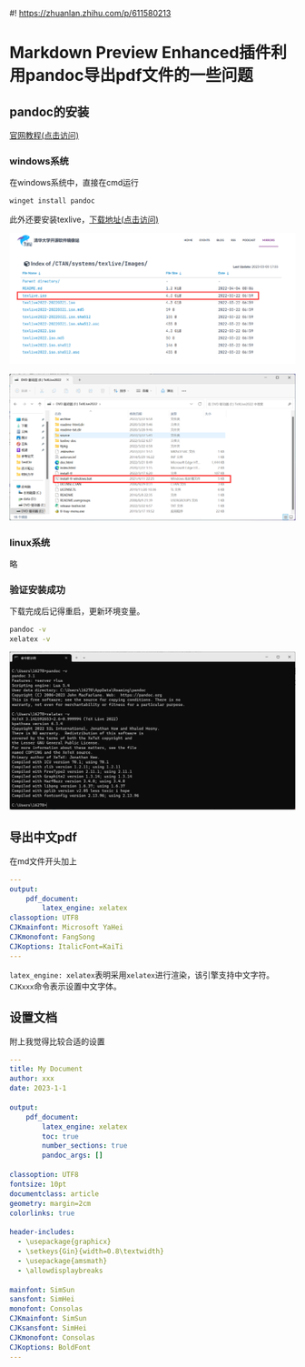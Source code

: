 #! https://zhuanlan.zhihu.com/p/611580213
# Markdown Preview Enhanced插件利用pandoc导出pdf文件的一些问题

## pandoc的安装

[官网教程(点击访问)](https://pandoc.org/installing.html)

### windows系统

在windows系统中，直接在cmd运行
```bash
winget install pandoc
```

此外还要安装texlive，[下载地址(点击访问)](https://mirrors.tuna.tsinghua.edu.cn/CTAN/systems/texlive/Images/)

![](PasteImage/2023-03-05-22-39-59.png)

![](PasteImage/2023-03-05-22-40-36.png)

### linux系统

略

### 验证安装成功

下载完成后记得重启，更新环境变量。

```bash
pandoc -v
xelatex -v
```

![](PasteImage/2023-03-05-22-41-49.png)

## 导出中文pdf

在md文件开头加上

```yaml
---
output: 
    pdf_document: 
        latex_engine: xelatex
classoption: UTF8
CJKmainfont: Microsoft YaHei
CJKmonofont: FangSong
CJKoptions: ItalicFont=KaiTi
---
```

`latex_engine: xelatex`表明采用`xelatex`进行渲染，该引擎支持中文字符。`CJKxxx`命令表示设置中文字体。

## 设置文档

附上我觉得比较合适的设置

```yaml
---
title: My Document
author: xxx
date: 2023-1-1

output: 
    pdf_document: 
        latex_engine: xelatex
        toc: true
        number_sections: true
        pandoc_args: []

classoption: UTF8
fontsize: 10pt
documentclass: article
geometry: margin=2cm
colorlinks: true

header-includes:
  - \usepackage{graphicx}
  - \setkeys{Gin}{width=0.8\textwidth}
  - \usepackage{amsmath}
  - \allowdisplaybreaks

mainfont: SimSun
sansfont: SimHei
monofont: Consolas
CJKmainfont: SimSun
CJKsansfont: SimHei
CJKmonofont: Consolas
CJKoptions: BoldFont
---
```